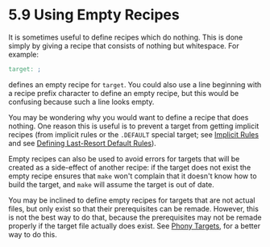 # 5.9 Using Empty Recipes

It is sometimes useful to define recipes which do nothing.
This is done simply by giving a recipe that consists of nothing but whitespace.
For example:

```makefile
target: ;
```

defines an empty recipe for `target`.
You could also use a line beginning with a recipe prefix character to define an empty recipe, but this would be confusing because such a line looks empty.

You may be wondering why you would want to define a recipe that does nothing.
One reason this is useful is to prevent a target from getting implicit recipes (from implicit rules or the `.DEFAULT` special target;
see [Implicit Rules](./implicit-rules) and see [Defining Last-Resort Default Rules](./last-resort)).

Empty recipes can also be used to avoid errors for targets that will be created as a side-effect of another recipe: if the target does not exist the empty recipe ensures that `make` won't complain that it doesn't know how to build the target, and `make` will assume the target is out of date.

You may be inclined to define empty recipes for targets that are not actual files, but only exist so that their prerequisites can be remade.
However, this is not the best way to do that, because the prerequisites may not be remade properly if the target file actually does exist.
See [Phony Targets](./phony-targets), for a better way to do this.
